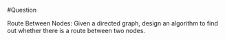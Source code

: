  #Question
 
 Route Between Nodes: Given a directed graph, design an algorithm
 to find out whether there is a route between two nodes.
 